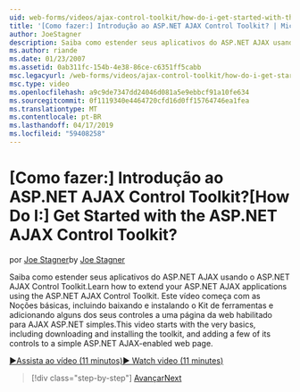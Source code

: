```yaml
---
uid: web-forms/videos/ajax-control-toolkit/how-do-i-get-started-with-the-aspnet-ajax-control-toolkit
title: '[Como fazer:] Introdução ao ASP.NET AJAX Control Toolkit? | Microsoft Docs'
author: JoeStagner
description: Saiba como estender seus aplicativos do ASP.NET AJAX usando o ASP.NET AJAX Control Toolkit. Este vídeo começa com o básico, inclusive o download e...
ms.author: riande
ms.date: 01/23/2007
ms.assetid: 0ab311fc-154b-4e38-86ce-c6351ff5cabb
msc.legacyurl: /web-forms/videos/ajax-control-toolkit/how-do-i-get-started-with-the-aspnet-ajax-control-toolkit
msc.type: video
ms.openlocfilehash: a9c9de7347dd24046d081a5e9ebbcf91a10fe634
ms.sourcegitcommit: 0f1119340e4464720cfd16d0ff15764746ea1fea
ms.translationtype: MT
ms.contentlocale: pt-BR
ms.lasthandoff: 04/17/2019
ms.locfileid: "59408258"
---
```

# <a name="how-do-i-get-started-with-the-aspnet-ajax-control-toolkit"></a><span data-ttu-id="f1461-105">[Como fazer:] Introdução ao ASP.NET AJAX Control Toolkit?</span><span class="sxs-lookup"><span data-stu-id="f1461-105">[How Do I:] Get Started with the ASP.NET AJAX Control Toolkit?</span></span>

<span data-ttu-id="f1461-106">por [Joe Stagner](https://github.com/JoeStagner)</span><span class="sxs-lookup"><span data-stu-id="f1461-106">by [Joe Stagner](https://github.com/JoeStagner)</span></span>

<span data-ttu-id="f1461-107">Saiba como estender seus aplicativos do ASP.NET AJAX usando o ASP.NET AJAX Control Toolkit.</span><span class="sxs-lookup"><span data-stu-id="f1461-107">Learn how to extend your ASP.NET AJAX applications using the ASP.NET AJAX Control Toolkit.</span></span> <span data-ttu-id="f1461-108">Este vídeo começa com as Noções básicas, incluindo baixando e instalando o Kit de ferramentas e adicionando alguns dos seus controles a uma página da web habilitado para AJAX ASP.NET simples.</span><span class="sxs-lookup"><span data-stu-id="f1461-108">This video starts with the very basics, including downloading and installing the toolkit, and adding a few of its controls to a simple ASP.NET AJAX-enabled web page.</span></span>

[<span data-ttu-id="f1461-109">&#9654;Assista ao vídeo (11 minutos)</span><span class="sxs-lookup"><span data-stu-id="f1461-109">&#9654; Watch video (11 minutes)</span></span>](https://channel9.msdn.com/Blogs/ASP-NET-Site-Videos/how-do-i-get-started-with-the-aspnet-ajax-control-toolkit)

> [!div class="step-by-step"]
> [<span data-ttu-id="f1461-110">Avançar</span><span class="sxs-lookup"><span data-stu-id="f1461-110">Next</span></span>](how-do-i-use-the-aspnet-ajax-cascadingdropdown-control-extender.md)
